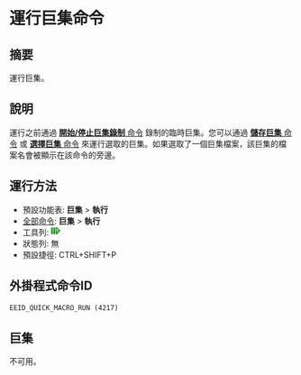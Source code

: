 # 運行巨集命令

## 摘要

運行巨集。

## 說明

運行之前通過 [**開始/停止巨集錄制** 命令](quick_macro_record) 錄制的臨時巨集。您可以通過 [**儲存巨集** 命令](macro_save) 或 [**選擇巨集** 命令](macro_select) 來運行選取的巨集。如果選取了一個巨集檔案，該巨集的檔案名會被顯示在該命令的旁邊。

## 運行方法

- 預設功能表: **巨集** \> **執行**
- [全部命令](../tools/all_commands): **巨集** \> **執行**
- 工具列: ![](../../images/quickmacrorun.png)
- 狀態列: 無
- 預設捷徑: CTRL+SHIFT+P

## 外掛程式命令ID

```
EEID_QUICK_MACRO_RUN (4217)
```

## 巨集

不可用。
